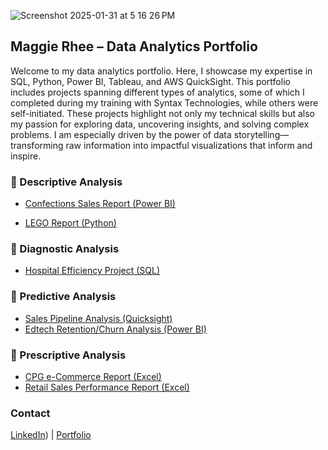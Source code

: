 
 ![Screenshot 2025-01-31 at 5 16 26 PM](https://github.com/user-attachments/assets/cf4a79de-ce05-420e-82a9-809ac2cf1582)




## Maggie Rhee – Data Analytics Portfolio  

Welcome to my data analytics portfolio. Here, I showcase my expertise in SQL, Python, Power BI, Tableau, and AWS QuickSight. This portfolio includes projects spanning different types of analytics, some of which I completed during my training with Syntax Technologies, while others were self-initiated. These projects highlight not only my technical skills but also my passion for exploring data, uncovering insights, and solving complex problems. I am especially driven by the power of data storytelling—transforming raw information into impactful visualizations that inform and inspire.

### 🔹 Descriptive Analysis  


- [Confections Sales Report (Power BI)](PowerBI/Projects/confections.md)

 
- [LEGO Report (Python)](Python/Lego)

### 🔹 Diagnostic Analysis  
- [Hospital Efficiency Project (SQL)](SQL/Hospital/README.md)
    

### 🔹 Predictive Analysis  
- [Sales Pipeline Analysis (Quicksight)](QuickSight/Projects/Sales.md)
- [Edtech Retention/Churn Analysis (Power BI)](PowerBI/Projects/connect-ED.md) 

### 🔹 Prescriptive Analysis   
- [CPG e-Commerce Report (Excel)](Excel/Projects/README.cerave.md)
- [Retail Sales Performance Report (Excel)](Excel/Projects/README.superstore.md)  


 
### Contact
[LinkedIn](https://www.linkedin.com/in/maggiearhee212/)) | [Portfolio](https://github.com/uptownkat/Maggie-Portfolio)
 
